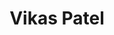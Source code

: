 ---
title: "Vikas Patel"
presenter_id: vikas_patel
permalink: /member_full_presentations/vikas_patel
layout: member_all_presentations
---